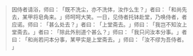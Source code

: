 > 因侍者请浴，师曰：​「既不洗尘，亦不洗体，汝作么生？​」者曰：​「和尚先去，某甲将皂角来。​」师呵呵大笑。一日，见侍者托钵赴堂，乃唤侍者，者应诺。师曰：​「甚么处去？​」者曰：​「上堂斋去。​」师曰：​「我岂不知汝上堂斋去。​」者曰：​「除此外别道个甚么？​」师曰：​「我只问汝本分事。​」者曰：​「和尚若问本分事，某甲实是上堂斋去。​」师曰：​「汝不缪为吾侍者。​」


